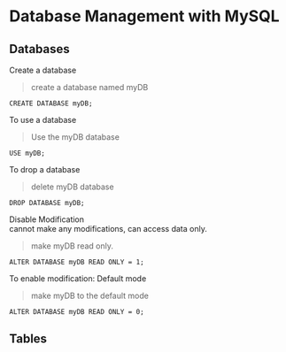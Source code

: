 # Database Management with MySQL

## Databases

Create a database

> create a database named myDB

```
CREATE DATABASE myDB;
```

To use a database

> Use the myDB database

```
USE myDB;
```

To drop a database

> delete myDB database

```
DROP DATABASE myDB;
```

Disable Modification  
cannot make any modifications, can access data only.

> make myDB read only.

```
ALTER DATABASE myDB READ ONLY = 1;
```

To enable modification: Default mode

> make myDB to the default mode

```
ALTER DATABASE myDB READ ONLY = 0;
```

## Tables

